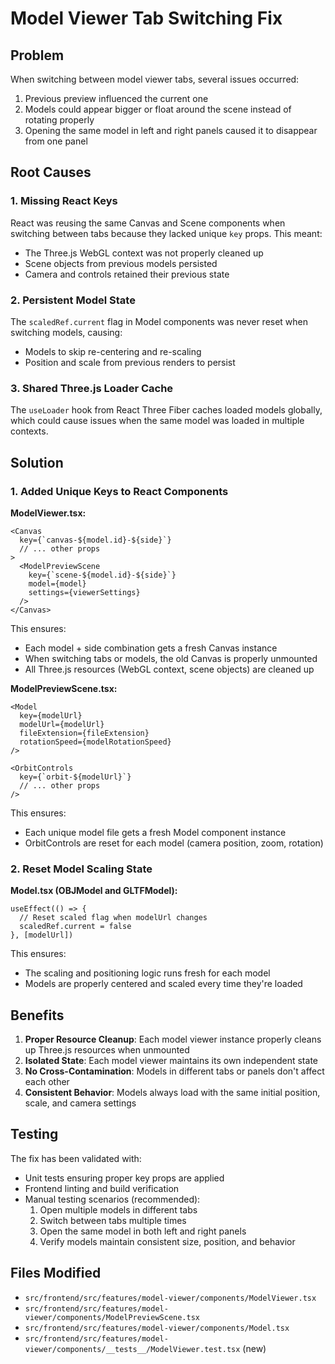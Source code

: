 # Model Viewer Tab Switching Fix

## Problem
When switching between model viewer tabs, several issues occurred:
1. Previous preview influenced the current one
2. Models could appear bigger or float around the scene instead of rotating properly
3. Opening the same model in left and right panels caused it to disappear from one panel

## Root Causes

### 1. Missing React Keys
React was reusing the same Canvas and Scene components when switching between tabs because they lacked unique `key` props. This meant:
- The Three.js WebGL context was not properly cleaned up
- Scene objects from previous models persisted
- Camera and controls retained their previous state

### 2. Persistent Model State
The `scaledRef.current` flag in Model components was never reset when switching models, causing:
- Models to skip re-centering and re-scaling
- Position and scale from previous renders to persist

### 3. Shared Three.js Loader Cache
The `useLoader` hook from React Three Fiber caches loaded models globally, which could cause issues when the same model was loaded in multiple contexts.

## Solution

### 1. Added Unique Keys to React Components

**ModelViewer.tsx:**
```tsx
<Canvas
  key={`canvas-${model.id}-${side}`}
  // ... other props
>
  <ModelPreviewScene 
    key={`scene-${model.id}-${side}`}
    model={model} 
    settings={viewerSettings} 
  />
</Canvas>
```

This ensures:
- Each model + side combination gets a fresh Canvas instance
- When switching tabs or models, the old Canvas is properly unmounted
- All Three.js resources (WebGL context, scene objects) are cleaned up

**ModelPreviewScene.tsx:**
```tsx
<Model
  key={modelUrl}
  modelUrl={modelUrl}
  fileExtension={fileExtension}
  rotationSpeed={modelRotationSpeed}
/>

<OrbitControls
  key={`orbit-${modelUrl}`}
  // ... other props
/>
```

This ensures:
- Each unique model file gets a fresh Model component instance
- OrbitControls are reset for each model (camera position, zoom, rotation)

### 2. Reset Model Scaling State

**Model.tsx (OBJModel and GLTFModel):**
```tsx
useEffect(() => {
  // Reset scaled flag when modelUrl changes
  scaledRef.current = false
}, [modelUrl])
```

This ensures:
- The scaling and positioning logic runs fresh for each model
- Models are properly centered and scaled every time they're loaded

## Benefits

1. **Proper Resource Cleanup**: Each model viewer instance properly cleans up Three.js resources when unmounted
2. **Isolated State**: Each model viewer maintains its own independent state
3. **No Cross-Contamination**: Models in different tabs or panels don't affect each other
4. **Consistent Behavior**: Models always load with the same initial position, scale, and camera settings

## Testing

The fix has been validated with:
- Unit tests ensuring proper key props are applied
- Frontend linting and build verification
- Manual testing scenarios (recommended):
  1. Open multiple models in different tabs
  2. Switch between tabs multiple times
  3. Open the same model in both left and right panels
  4. Verify models maintain consistent size, position, and behavior

## Files Modified

- `src/frontend/src/features/model-viewer/components/ModelViewer.tsx`
- `src/frontend/src/features/model-viewer/components/ModelPreviewScene.tsx`
- `src/frontend/src/features/model-viewer/components/Model.tsx`
- `src/frontend/src/features/model-viewer/components/__tests__/ModelViewer.test.tsx` (new)
